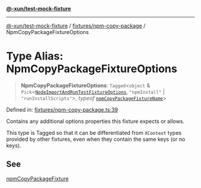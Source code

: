 [**@-xun/test-mock-fixture**](../../../README.md)

***

[@-xun/test-mock-fixture](../../../README.md) / [fixtures/npm-copy-package](../README.md) / NpmCopyPackageFixtureOptions

# Type Alias: NpmCopyPackageFixtureOptions

> **NpmCopyPackageFixtureOptions**: `Tagged`\<`object` & `Pick`\<[`NodeImportAndRunTestFixtureOptions`](../../node-import-and-run-test/type-aliases/NodeImportAndRunTestFixtureOptions.md), `"npmInstall"` \| `"runInstallScripts"`\>, *typeof* [`npmCopyPackageFixtureName`](../variables/npmCopyPackageFixtureName.md)\>

Defined in: [fixtures/npm-copy-package.ts:39](https://github.com/Xunnamius/test-utils/blob/7f7e115f89b6524c00da237b9112899ec640d519/packages/test-mock-fixture/src/fixtures/npm-copy-package.ts#L39)

Contains any additional options properties this fixture expects or allows.

This type is Tagged so that it can be differentiated from `XContext`
types provided by other fixtures, even when they contain the same keys (or no
keys).

## See

[npmCopyPackageFixture](../functions/npmCopyPackageFixture.md)
